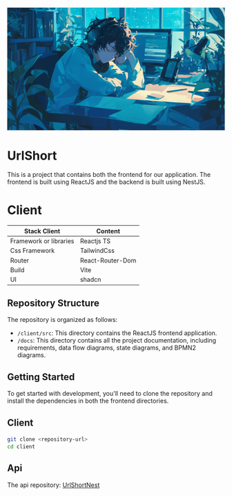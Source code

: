 <p align="center">
  <a href="https://github.com/Savecoders" target="blank"><img src="./.github/assets/screen.png" alt="Screen" /></a>
</p>

# UrlShort

This is a project that contains both the frontend for our application. The frontend is built using ReactJS and the backend is built using NestJS.

# Client

| Stack Client           | Content          |
| ---------------------- | ---------------- |
| Framework or libraries | Reactjs TS       |
| Css Framework          | TailwindCss      |
| Router                 | React-Router-Dom |
| Build                  | Vite             |
| UI                     | shadcn           |

## Repository Structure

The repository is organized as follows:

- `/client/src`: This directory contains the ReactJS frontend application.
- `/docs`: This directory contains all the project documentation, including requirements, data flow diagrams, state diagrams, and BPMN2 diagrams.

## Getting Started

To get started with development, you'll need to clone the repository and install the dependencies in both the frontend directories.

## Client

```bash
git clone <repository-url>
cd client
```

## Api

The api repository: [UrlShortNest](https://github.com/Savecoders/UrlShortNest)
